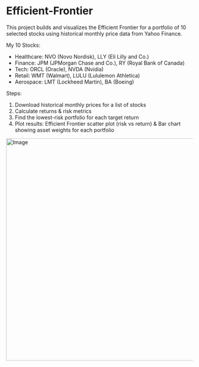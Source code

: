 # Efficient-Frontier

This project builds and visualizes the Efficient Frontier for a portfolio of 10 selected stocks using historical monthly price data from Yahoo Finance.

My 10 Stocks:
- Healthcare: NVO (Novo Nordisk), LLY (Eli Lilly and Co.)
- Finance: JPM (JPMorgan Chase and Co.), RY (Royal Bank of Canada)
- Tech: ORCL (Oracle), NVDA (Nvidia)
- Retail: WMT (Walmart), LULU (Lululemon Athletica)
- Aerospace: LMT (Lockheed Martin), BA (Boeing)

Steps:
1. Download historical monthly prices for a list of stocks
2. Calculate returns & risk metrics
3. Find the lowest-risk portfolio for each target return
4. Plot results: Efficient Frontier scatter plot (risk vs return) & Bar chart showing asset weights for each portfolio

<img width="1439" height="600" alt="Image" src="https://github.com/user-attachments/assets/d36a578a-7fa7-40a8-8ddb-940759d49be6" />
